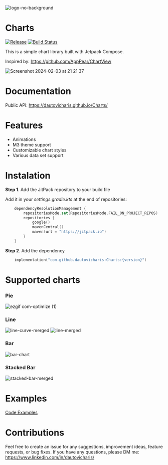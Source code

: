
![logo-no-background](https://github.com/dautovicharis/Charts/assets/7049715/4150f102-1b05-4fd7-ab01-63480d2e6d50)

# Charts
[![Release](https://jitpack.io/v/dautovicharis/Charts.svg)](https://jitpack.io/#dautovicharis/Charts)
[![Build Status](https://app.bitrise.io/app/23ce18a5-812b-463b-a463-ee85e65c726b/status.svg?token=X08KrAmKwbHjF0NvT05WdA&branch=master)](https://app.bitrise.io/app/23ce18a5-812b-463b-a463-ee85e65c726b)

This is a simple chart library built with Jetpack Compose.

Inspired by: https://github.com/AppPear/ChartView

![Screenshot 2024-02-03 at 21 21 37](https://github.com/dautovicharis/Charts/assets/7049715/9ae209dd-5334-4436-9a80-febb6439abab)

# Documentation
Public API: https://dautovicharis.github.io/Charts/

# Features
- Animations
- M3 theme support
- Customizable chart styles
- Various data set support

# Instalation
**Step 1**. Add the JitPack repository to your build file

Add it in your *settings.gradle.kts* at the end of repositories:

```kotlin
    dependencyResolutionManagement {
        repositoriesMode.set(RepositoriesMode.FAIL_ON_PROJECT_REPOS)
        repositories {
            google()
            mavenCentral()
            maven(url = "https://jitpack.io")
        }
    }
```


**Step 2**. Add the dependency
```kotlin
    implementation("com.github.dautovicharis:Charts:{version}")
```


# Supported charts
### Pie
![ezgif com-optimize (1)](https://github.com/dautovicharis/Charts/assets/7049715/09e988bc-f0d8-4026-bce7-192fbbccbecc)

### Line
![line-curve-merged](https://github.com/dautovicharis/Charts/assets/7049715/f48a96be-955c-4c3a-bf3e-ca6ec7357c03)
![line-merged](https://github.com/dautovicharis/Charts/assets/7049715/07fc5cce-1f3d-43b0-a12a-f9ef20b36878)

### Bar
![bar-chart](https://github.com/dautovicharis/Charts/assets/7049715/86a490f5-613f-4fba-b62a-b3106c31cf17)


### Stacked Bar
![stacked-bar-merged](https://github.com/dautovicharis/Charts/assets/7049715/09161564-88de-479f-9be8-aa7c134faffa)

# Examples
[Code Examples](https://github.com/dautovicharis/Charts/tree/main/app/src/main/java/com/hd/charts/app/demo)


# Contributions
Feel free to create an issue for any suggestions, improvement ideas, feature requests, or bug fixes. 
If you have any questions, please DM me: https://www.linkedin.com/in/dautovicharis/
